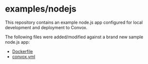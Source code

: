 # examples/nodejs

This repository contains an example node.js app configured for local development and deployment to Convox.

The following files were added/modified against a brand new sample node.js app:

* [Dockerfile](Dockerfile)
* [convox.yml](convox.yml)

